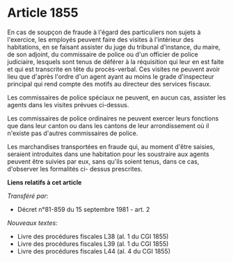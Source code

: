 # Article 1855

En cas de soupçon de fraude à l'égard des particuliers non sujets à l'exercice, les employés peuvent faire des visites à
l'intérieur des habitations, en se faisant assister du juge du tribunal d'instance, du maire, de son adjoint, du commissaire
de police ou d'un officier de police judiciaire, lesquels sont tenus de déférer à la réquisition qui leur en est faite et qui
est transcrite en tête du procès-verbal. Ces visites ne peuvent avoir lieu que d'après l'ordre d'un agent ayant au moins le
grade d'inspecteur principal qui rend compte des motifs au directeur des services fiscaux.

Les commissaires de police spéciaux ne peuvent, en aucun cas, assister les agents dans les visites prévues ci-dessus.

Les commissaires de police ordinaires ne peuvent exercer leurs fonctions que dans leur canton ou dans les cantons de leur
arrondissement où il n'existe pas d'autres commissaires de police.

Les marchandises transportées en fraude qui, au moment d'être saisies, seraient introduites dans une habitation pour les
soustraire aux agents peuvent être suivies par eux, sans qu'ils soient tenus, dans ce cas, d'observer les formalités ci-
dessus prescrites.

**Liens relatifs à cet article**

_Transféré par_:

  - Décret n°81-859 du 15 septembre 1981 - art. 2

_Nouveaux textes_:

  - Livre des procédures fiscales L38 (al. 1 du CGI 1855)
  - Livre des procédures fiscales L39 (al. 1 du CGI 1855)
  - Livre des procédures fiscales L44 (al. 4 du CGI 1855)
